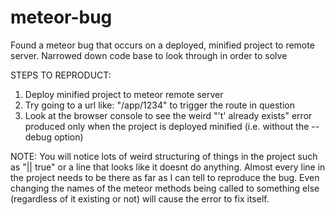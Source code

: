 # meteor-bug
Found a meteor bug that occurs on a deployed, minified project to remote server. Narrowed down code base to look through in order to solve



STEPS TO REPRODUCT:

1. Deploy minified project to meteor remote server
2. Try going to a url like: "/app/1234" to trigger the route in question
3. Look at the browser console to see the weird "'t' already exists" error produced only when the project is deployed minified (i.e. without the --debug option)


NOTE: You will notice lots of weird structuring of things in the project such as "|| true" or a line that looks like it doesnt do anything.
Almost every line in the project needs to be there as far as I can tell to reproduce the bug. Even changing the names of the meteor methods being called to something else (regardless of it existing or not) will cause the error to fix itself.


